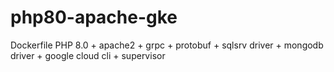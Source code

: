 # php80-apache-gke
Dockerfile PHP 8.0 + apache2 + grpc + protobuf + sqlsrv driver + mongodb driver + google cloud cli + supervisor

